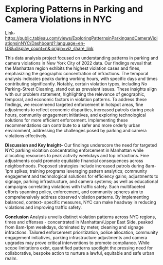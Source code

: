 # Exploring Patterns in Parking and Camera Violations in NYC

Link- https://public.tableau.com/views/ExploringPatternsinParkingandCameraViolationsinNYC/Dashboard?:language=en-US&:display_count=n&:origin=viz_share_link

This data analysis project focused on understanding patterns in parking and camera violations in New York City of 2022 data. Our findings reveal that the Manhattan region exhibits the highest violation cases and fines, emphasizing the geographic concentration of infractions.
The temporal analysis indicates peaks during working hours, with specific days and times contributing significantly. Notably, certain violation types, including No Parking-Street Cleaning, stand out as prevalent issues. These insights align with our problem statement, highlighting the relevance of geographic, temporal, and economic factors in violation patterns. To address these findings, we recommend targeted enforcement in hotspot areas, fine adjustments to reflect economic disparities, increased patrols during peak hours, community engagement initiatives, and exploring technological solutions for more efficient enforcement. Implementing these recommendations can contribute to a safer and more orderly urban environment, addressing the challenges posed by parking and camera violations effectively.

**Discussion and Key Insight-**
Our findings underscore the need for targeted NYC parking violation concentrating enforcement in Manhattan while allocating resources to peak activity weekdays and top infractions. Fine adjustments could promote equitable financial consequences across neighborhoods. Proposed strategies include increased patrols during 8am-1pm spikes; training programs leveraging pattern analytics; community engagement and technological solutions for efficiency gains; adjustments to signage, parking infrastructure, and camera systems; as well as educational campaigns correlating violations with traffic safety.
Such multifaceted efforts spanning policy, enforcement, and community spheres aim to comprehensively address observed violation patterns. By implementing balanced, context- specific measures, NYC can make headway in reducing violations and improving traffic safety.

**Conclusion**
Analysis unveils distinct violation patterns across NYC regions, times and offenses - concentrated in Manhattan/Upper East Side, peaked from 8am-1pm weekdays, dominated by meter, cleaning and signage infractions. Tailored enforcement prioritization, police allocation, community engagement initiatives, parking infrastructure adjustments and camera upgrades may prove critical interventions to promote compliance. While scope limitations exist, quantified patterns spotlight the pressing need for collaborative, bespoke action to nurture a lawful, equitable and safe urban realm.
